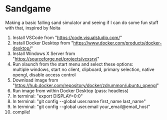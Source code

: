 # Sandgame
Making a basic falling sand simulator and seeing if I can do some fun stuff with that, inspired by Noita

1. Install VSCode from "https://code.visualstudio.com/"
2. Install Docker Desktop from "https://www.docker.com/products/docker-desktop/"
3. Install Windows X Server from "https://sourceforge.net/projects/vcxsrv/"
4. Run xlaunch from the start menu and select these options:\
        multiple windows, start no client, clipboard, primary selection, native opengl, disable access control
5. Download image from "https://hub.docker.com/repository/docker/zdrummon/ubuntu_opengl"
6. Run image from within Docker Desktop (pass: headless)
7. In terminal: "export DISPLAY=0:0"
8. In terminal: "git config --global user.name first_name last_name"
9. In terminal: "git config --global user.email your_email@email_host"
10. compile!
